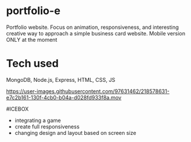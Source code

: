 # portfolio-e

Portfolio website. Focus on animation, responsiveness, and interesting creative way to approach a simple business card website. Mobile version ONLY at the moment

# Tech used 

MongoDB, Node.js, Express, HTML, CSS, JS



https://user-images.githubusercontent.com/97631462/218578631-e7c2b161-130f-4cb0-b04a-d028fd933f8a.mov

#ICEBOX

- integrating a game
- create full responsiveness
- changing design and layout based on screen size
